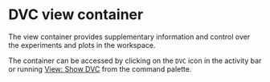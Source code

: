 # DVC view container

The view container provides supplementary information and control over the
experiments and plots in the workspace.

The container can be accessed by clicking on the `DVC` icon in the activity bar
or running [View: Show DVC](command:workbench.view.extension.dvc-views) from the
command palette.
